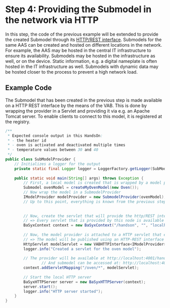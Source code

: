 # Step 4: Providing the Submodel in the network via HTTP
In this step, the code of the previous example will be extended to provide the created Submodel through its [HTTP/REST interface](../../user_documentation/API/submodel.md). Submodels for the same AAS can be created and hosted on different locations in the network. For example, the AAS may be hosted in the central IT infrastructure to ensure its availability. Submodels may be hosted in the infrastructure as well, or on the device. Static information, e.g. a digital nameplate is often hosted in the IT infrastructure as well. Submodels with dynamic data may be hosted closer to the process to prevent a high network load.


## Example Code
The Submodel that has been created in the previous step is made available on a HTTP REST interface by the means of the VAB. This is done by wrapping the provider in a Servlet and providing it via e.g. an Apache Tomcat server. To enable clients to connect to this model, it is registered at the registry.

```java
/**
 * Expected console output in this HandsOn:
 * - the heater id
 * - oven is activated and deactivated multiple times
 * - temperature values between 30 and 40
 */
public class SubModelProvider {
	// Initializes a logger for the output
	private static final Logger logger = LoggerFactory.getLogger(SubModelProvider.class);
 
	public static void main(String[] args) throws Exception {
		// First, a local model is created that is wrapped by a model provider (see previous step 3)
		Submodel ovenModel = createMyOvenModel(new Oven());
		// Now wrap the model in a SubmodelProvider
		IModelProvider modelProvider = new SubmodelProvider(ovenModel);
		// Up to this point, everything is known from the previous step example
 
 
		// Now, create the servlet that will provide the http/REST interface for accessing the oven Submodel
		// => Every servlet that is provided by this node is available at http://localhost:4001/handson/
		BaSyxContext context = new BaSyxContext("/handson", "", "localhost", 4001);
 
		// Now, the model provider is attached to a HTTP servlet that enables access to the model in the next steps through a HTTP rest interface
		// => The model will be published using an HTTP-REST interface
		HttpServlet modelServlet = new VABHTTPInterface<IModelProvider>(modelProvider);
		logger.info("Created a servlet for the oven model");
 
		// The provider will be available at http://localhost:4001/handson/oven/
                // And submodel can be accessed at: http://localhost:4001/handson/oven/submodel
   		context.addServletMapping("/oven/*", modelServlet);
 
		// Start the local HTTP server
		BaSyxHTTPServer server = new BaSyxHTTPServer(context);
		server.start();
		logger.info("HTTP server started");
	}
}
```